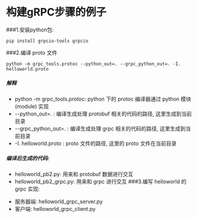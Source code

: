 # 构建gRPC步骤的例子  
 
###1.安装python包:
```shell script
pip install grpcio-tools grpcio
```
###2.编译 proto 文件  
```shell script
python -m grpc_tools.protoc --python_out=. --grpc_python_out=. -I. helloworld.proto
```
##### 解释
- python -m grpc_tools.protoc: python 下的 protoc 编译器通过 python 模块(module) 实现
- --python_out=. : 编译生成处理 protobuf 相关的代码的路径, 这里生成到当前目录
- --grpc_python_out=. : 编译生成处理 grpc 相关的代码的路径, 这里生成到当前目录
- -I. helloworld.proto : proto 文件的路径, 这里的 proto 文件在当前目录
##### 编译后生成的代码:
* helloworld_pb2.py: 用来和 protobuf 数据进行交互
* helloworld_pb2_grpc.py: 用来和 grpc 进行交互
###3.编写 helloworld 的 grpc 实现:
- 服务器端: helloworld_grpc_server.py
- 客户端: helloworld_grpc_client.py